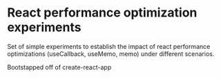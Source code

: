 # React performance optimization experiments
Set of simple experiments to establish the impact of react performance optimizations (useCallback, useMemo, memo) under different scenarios.

Bootstapped off of create-react-app
